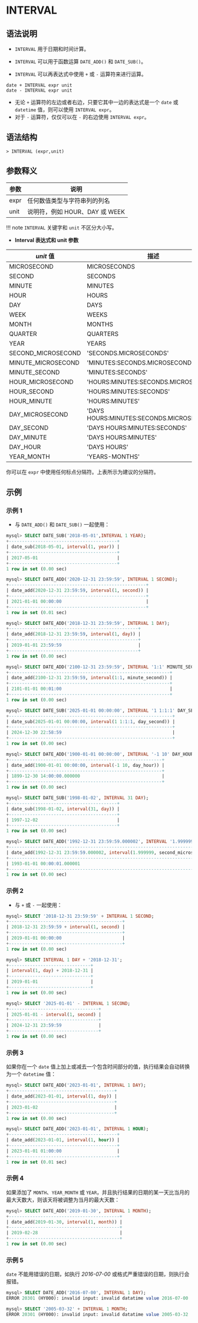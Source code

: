 # **INTERVAL**

## **语法说明**

- `INTERVAL` 用于日期和时间计算。

- `INTERVAL` 可以用于函数运算 `DATE_ADD()` 和 `DATE_SUB()`。

- `INTERVAL` 可以再表达式中使用 `+` 或 `-` 运算符来进行运算。

```
date + INTERVAL expr unit
date - INTERVAL expr unit
```

- 无论 `+` 运算符的左边或者右边，只要它其中一边的表达式是一个 `date` 或 `datetime` 值，则可以使用 `INTERVAL expr`。
- 对于 `-` 运算符，仅仅可以在 `-` 的右边使用 `INTERVAL expr`。

## **语法结构**

```
> INTERVAL (expr,unit)
```

## **参数释义**

|  参数  | 说明 |
|  ----  | ----  |
|expr| 任何数值类型与字符串列的列名 |
|unit| 说明符，例如 HOUR、DAY 或 WEEK|

!!! note
    `INTERVAL` 关键字和 `unit` 不区分大小写。

- **Interval 表达式和 unit 参数**

| **_unit_ 值** | **描述** |
| --- | --- |
| MICROSECOND | MICROSECONDS |
| SECOND | SECONDS |
| MINUTE | MINUTES |
| HOUR | HOURS |
| DAY | DAYS |
| WEEK | WEEKS |
| MONTH | MONTHS |
| QUARTER | QUARTERS |
| YEAR | YEARS |
| SECOND_MICROSECOND | 'SECONDS.MICROSECONDS' |
| MINUTE_MICROSECOND | 'MINUTES:SECONDS.MICROSECONDS' |
| MINUTE_SECOND | 'MINUTES:SECONDS' |
| HOUR_MICROSECOND | 'HOURS:MINUTES:SECONDS.MICROSECONDS' |
| HOUR_SECOND | 'HOURS:MINUTES:SECONDS' |
| HOUR_MINUTE | 'HOURS:MINUTES' |
| DAY_MICROSECOND | 'DAYS HOURS:MINUTES:SECONDS.MICROSECONDS' |
| DAY_SECOND | 'DAYS HOURS:MINUTES:SECONDS' |
| DAY_MINUTE | 'DAYS HOURS:MINUTES' |
| DAY_HOUR | 'DAYS HOURS' |
| YEAR_MONTH | 'YEARS-MONTHS' |

你可以在 `expr` 中使用任何标点分隔符。上表所示为建议的分隔符。

## **示例**

### 示例 1

- 与 `DATE_ADD()` 和 `DATE_SUB()` 一起使用：

```SQL
mysql> SELECT DATE_SUB('2018-05-01',INTERVAL 1 YEAR);
+-----------------------------------------+
| date_sub(2018-05-01, interval(1, year)) |
+-----------------------------------------+
| 2017-05-01                              |
+-----------------------------------------+
1 row in set (0.00 sec)

mysql> SELECT DATE_ADD('2020-12-31 23:59:59', INTERVAL 1 SECOND);
+----------------------------------------------------+
| date_add(2020-12-31 23:59:59, interval(1, second)) |
+----------------------------------------------------+
| 2021-01-01 00:00:00                                |
+----------------------------------------------------+
1 row in set (0.01 sec)

mysql> SELECT DATE_ADD('2018-12-31 23:59:59', INTERVAL 1 DAY);
+-------------------------------------------------+
| date_add(2018-12-31 23:59:59, interval(1, day)) |
+-------------------------------------------------+
| 2019-01-01 23:59:59                             |
+-------------------------------------------------+
1 row in set (0.00 sec)

mysql> SELECT DATE_ADD('2100-12-31 23:59:59', INTERVAL '1:1' MINUTE_SECOND);
+-------------------------------------------------------------+
| date_add(2100-12-31 23:59:59, interval(1:1, minute_second)) |
+-------------------------------------------------------------+
| 2101-01-01 00:01:00                                         |
+-------------------------------------------------------------+
1 row in set (0.00 sec)

mysql> SELECT DATE_SUB('2025-01-01 00:00:00', INTERVAL '1 1:1:1' DAY_SECOND);
+--------------------------------------------------------------+
| date_sub(2025-01-01 00:00:00, interval(1 1:1:1, day_second)) |
+--------------------------------------------------------------+
| 2024-12-30 22:58:59                                          |
+--------------------------------------------------------------+
1 row in set (0.00 sec)

mysql> SELECT DATE_ADD('1900-01-01 00:00:00', INTERVAL '-1 10' DAY_HOUR);
+----------------------------------------------------------+
| date_add(1900-01-01 00:00:00, interval(-1 10, day_hour)) |
+----------------------------------------------------------+
| 1899-12-30 14:00:00.000000                               |
+----------------------------------------------------------+
1 row in set (0.00 sec)

mysql> SELECT DATE_SUB('1998-01-02', INTERVAL 31 DAY);
+-----------------------------------------+
| date_sub(1998-01-02, interval(31, day)) |
+-----------------------------------------+
| 1997-12-02                              |
+-----------------------------------------+
1 row in set (0.00 sec)

mysql> SELECT DATE_ADD('1992-12-31 23:59:59.000002', INTERVAL '1.999999' SECOND_MICROSECOND);
+------------------------------------------------------------------------------+
| date_add(1992-12-31 23:59:59.000002, interval(1.999999, second_microsecond)) |
+------------------------------------------------------------------------------+
| 1993-01-01 00:00:01.000001                                                   |
+------------------------------------------------------------------------------+
1 row in set (0.00 sec)
```

### 示例 2

- 与 `+` 或 `-` 一起使用：

```sql
mysql> SELECT '2018-12-31 23:59:59' + INTERVAL 1 SECOND;
+-------------------------------------------+
| 2018-12-31 23:59:59 + interval(1, second) |
+-------------------------------------------+
| 2019-01-01 00:00:00                       |
+-------------------------------------------+
1 row in set (0.00 sec)

mysql> SELECT INTERVAL 1 DAY + '2018-12-31';
+-------------------------------+
| interval(1, day) + 2018-12-31 |
+-------------------------------+
| 2019-01-01                    |
+-------------------------------+
1 row in set (0.00 sec)

mysql> SELECT '2025-01-01' - INTERVAL 1 SECOND;
+----------------------------------+
| 2025-01-01 - interval(1, second) |
+----------------------------------+
| 2024-12-31 23:59:59              |
+----------------------------------+
1 row in set (0.00 sec)
```

### 示例 3

如果你在一个 `date` 值上加上或减去一个包含时间部分的值，执行结果会自动转换为一个 `datetime` 值：

```sql
mysql> SELECT DATE_ADD('2023-01-01', INTERVAL 1 DAY);
+----------------------------------------+
| date_add(2023-01-01, interval(1, day)) |
+----------------------------------------+
| 2023-01-02                             |
+----------------------------------------+
1 row in set (0.00 sec)

mysql> SELECT DATE_ADD('2023-01-01', INTERVAL 1 HOUR);
+-----------------------------------------+
| date_add(2023-01-01, interval(1, hour)) |
+-----------------------------------------+
| 2023-01-01 01:00:00                     |
+-----------------------------------------+
1 row in set (0.01 sec)
```

### 示例 4

如果添加了 `MONTH`、`YEAR_MONTH` 或 `YEAR`，并且执行结果的日期的某一天比当月的最大天数大，则该天将被调整为当月的最大天数：

```sql
mysql> SELECT DATE_ADD('2019-01-30', INTERVAL 1 MONTH);
+------------------------------------------+
| date_add(2019-01-30, interval(1, month)) |
+------------------------------------------+
| 2019-02-28                               |
+------------------------------------------+
1 row in set (0.00 sec)
```

### 示例 5

`date` 不能用错误的日期，如执行 _2016-07-00_ 或格式严重错误的日期，则执行会报错。

```sql
mysql> SELECT DATE_ADD('2016-07-00', INTERVAL 1 DAY);
ERROR 20301 (HY000): invalid input: invalid datatime value 2016-07-00

mysql> SELECT '2005-03-32' + INTERVAL 1 MONTH;
ERROR 20301 (HY000): invalid input: invalid datatime value 2005-03-32
```

